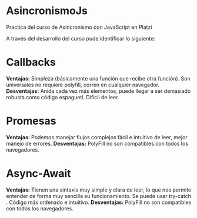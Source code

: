 # AsincronismoJs
Practica del curso de Asincronismo con JavaScript en Platzi

A través del desarrollo del curso pude identificar lo siguiente:

# Callbacks 
**Ventajas:** 
Simpleza (básicamente una función que recibe otra función). Son universales no requiere polyfill, corren en cualquier navegador.
**Desventajas:** 
Anida cada vez más elementos, puede llegar a ser demasiado robusta como código espagueti. Difícil de leer.

# Promesas 
**Ventajas:** 
Podemos manejar flujos complejos fácil e intuitivo de leer, mejor manejo de errores.
**Desventajas:** 
PolyFill no son compatibles con todos los navegadores.

#  Async-Await
**Ventajas:** 
Tienen una sintaxis muy simple y clara de leer, lo que nos permite entender de forma muy sencilla su funcionamiento. Se puede usar try-catch . Código más ordenado e intuitivo.
**Desventajas:** 
PolyFill no son compatibles con todos los navegadores.
